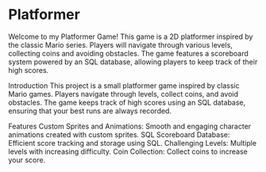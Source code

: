 # Platformer
Welcome to my Platformer Game! This game is a 2D platformer inspired by the classic Mario series. Players will navigate through various levels, collecting coins and avoiding obstacles. The game features a scoreboard system powered by an SQL database, allowing players to keep track of their high scores. 

Introduction
This project is a small platformer game inspired by classic Mario games. Players navigate through levels, collect coins, and avoid obstacles. The game keeps track of high scores using an SQL database, ensuring that your best runs are always recorded.

Features
Custom Sprites and Animations: Smooth and engaging character animations created with custom sprites.
SQL Scoreboard Database: Efficient score tracking and storage using SQL.
Challenging Levels: Multiple levels with increasing difficulty.
Coin Collection: Collect coins to increase your score.
